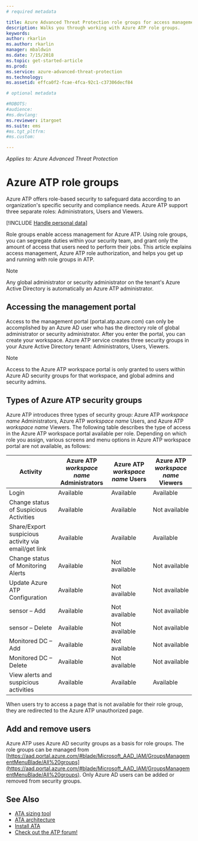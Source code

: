 ```yaml
---
# required metadata

title: Azure Advanced Threat Protection role groups for access management | Microsoft Docs
description: Walks you through working with Azure ATP role groups.
keywords:
author: rkarlin
ms.author: rkarlin
manager: mbaldwin
ms.date: 7/15/2018
ms.topic: get-started-article
ms.prod:
ms.service: azure-advanced-threat-protection
ms.technology:
ms.assetid: effca0f2-fcae-4fca-92c1-c37306decf84

# optional metadata

#ROBOTS:
#audience:
#ms.devlang:
ms.reviewer: itargoet
ms.suite: ems
#ms.tgt_pltfrm:
#ms.custom:

---
```


*Applies to: Azure Advanced Threat Protection*




# Azure ATP role groups

Azure ATP offers role-based security to safeguard data according to an organization's specific security and compliance needs. Azure ATP support three separate roles: Administrators, Users and Viewers. 

[!INCLUDE [Handle personal data](../includes/gdpr-intro-sentence.md)]

Role groups enable access management for Azure ATP. Using role groups, you can segregate duties within your security team, and grant only the amount of access that users need to perform their jobs. This article explains access management, Azure ATP role authorization, and helps you get up and running with role groups in ATP.

> [!NOTE]
> Any global administrator or security administrator on the tenant's Azure Active Directory is automatically an Azure ATP administrator.

## Accessing the management portal

Access to the management portal (portal.atp.azure.com) can only be accomplished by an Azure AD user who has the directory role of global administrator or security administrator. After you enter the portal, you can create your workspace. Azure ATP service creates three security groups in your Azure Active Directory tenant: Administrators, Users, Viewers. 

> [!NOTE]
> Access to the Azure ATP workspace portal is only granted to users within Azure AD security groups for that workspace, and global admins and security admins.


## Types of Azure ATP security groups 

Azure ATP introduces three types of security group: Azure ATP *workspace name* Administrators, Azure ATP *workspace name* Users, and Azure ATP *workspace name* Viewers. The following table describes the type of access in the Azure ATP workspace portal available per role. Depending on which role you assign, various screens and menu options in Azure ATP workspace portal are not available, as follows:

|Activity |Azure ATP *workspace name* Administrators|Azure ATP *workspace name* Users|Azure ATP *workspace name* Viewers|
|----|----|----|----|
|Login|Available|Available|Available|
|Change status of Suspicious Activities|Available|Available|Not available|
|Share/Export suspicious activity via email/get link|Available|Available|Available|
|Change status of Monitoring Alerts|Available|Not available|Not available|
|Update Azure ATP Configuration|Available|Not available|Not available|
|sensor – Add|Available|Not available|Not available|
|sensor – Delete |Available|Not available|Not available|
|Monitored DC – Add |Available|Not available|Not available|
|Monitored DC – Delete|Available|Not available|Not available|
|View alerts and suspicious activities|Available|Available|Available|


When users try to access a page that is not available for their role group, they are redirected to the Azure ATP unauthorized page. 

## Add and remove users 


Azure ATP uses Azure AD security groups as a basis for role groups. The role groups can be managed from [https://aad.portal.azure.com/#blade/Microsoft_AAD_IAM/GroupsManagementMenuBlade/All%20groups](https://aad.portal.azure.com/#blade/Microsoft_AAD_IAM/GroupsManagementMenuBlade/All%20groups). Only Azure AD users can be added or removed from security groups. 

## See Also
- [ATA sizing tool](http://aka.ms/aatpsizingtool)
- [ATA architecture](atp-architecture.md)
- [Install ATA](install-atp-step1.md)
- [Check out the ATP forum!](https://aka.ms/azureatpcommunity)

